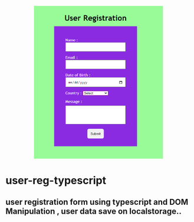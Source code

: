 <p align="center">
  <img src="./public/demoimg.png" width="350" title="User Registration">
</p>


# user-reg-typescript

## user registration form using typescript and DOM Manipulation , user data save on localstorage..

